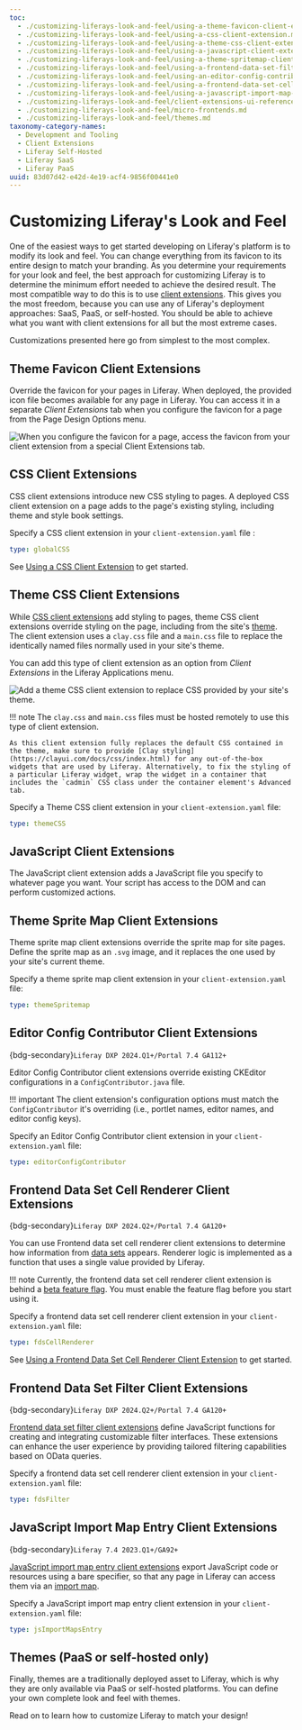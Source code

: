 ```yaml
---
toc:
  - ./customizing-liferays-look-and-feel/using-a-theme-favicon-client-extension.md
  - ./customizing-liferays-look-and-feel/using-a-css-client-extension.md
  - ./customizing-liferays-look-and-feel/using-a-theme-css-client-extension.md
  - ./customizing-liferays-look-and-feel/using-a-javascript-client-extension.md
  - ./customizing-liferays-look-and-feel/using-a-theme-spritemap-client-extension.md
  - ./customizing-liferays-look-and-feel/using-a-frontend-data-set-filter-client-extension.md
  - ./customizing-liferays-look-and-feel/using-an-editor-config-contributor-client-extension.md
  - ./customizing-liferays-look-and-feel/using-a-frontend-data-set-cell-renderer-client-extension.md
  - ./customizing-liferays-look-and-feel/using-a-javascript-import-map-entry-client-extension.md
  - ./customizing-liferays-look-and-feel/client-extensions-ui-reference.md
  - ./customizing-liferays-look-and-feel/micro-frontends.md
  - ./customizing-liferays-look-and-feel/themes.md
taxonomy-category-names:
  - Development and Tooling
  - Client Extensions
  - Liferay Self-Hosted
  - Liferay SaaS
  - Liferay PaaS
uuid: 83d07d42-e42d-4e19-acf4-9856f00441e0
---
```


# Customizing Liferay's Look and Feel

One of the easiest ways to get started developing on Liferay's platform is to modify its look and feel. You can change everything from its favicon to its entire design to match your branding. As you determine your requirements for your look and feel, the best approach for customizing Liferay is to determine the minimum effort needed to achieve the desired result. The most compatible way to do this is to use [client extensions](./client-extensions.md). This gives you the most freedom, because you can use any of Liferay's deployment approaches: SaaS, PaaS, or self-hosted. You should be able to achieve what you want with client extensions for all but the most extreme cases.

Customizations presented here go from simplest to the most complex.

## Theme Favicon Client Extensions

Override the favicon for your pages in Liferay. When deployed, the provided icon file becomes available for any page in Liferay. You can access it in a separate *Client Extensions* tab when you configure the favicon for a page from the Page Design Options menu.

![When you configure the favicon for a page, access the favicon from your client extension from a special Client Extensions tab.](./customizing-liferays-look-and-feel/images/02.png)

## CSS Client Extensions

CSS client extensions introduce new CSS styling to pages. A deployed CSS client extension on a page adds to the page's existing styling, including theme and style book settings.

Specify a CSS client extension in your `client-extension.yaml` file :

```yaml
type: globalCSS
```

See [Using a CSS Client Extension](./customizing-liferays-look-and-feel/using-a-css-client-extension.md) to get started.

## Theme CSS Client Extensions

While [CSS client extensions](#css-client-extensions) add styling to pages, theme CSS client extensions override styling on the page, including from the site's [theme](./customizing-liferays-look-and-feel/themes.md). The client extension uses a `clay.css` file and a `main.css` file to replace the identically named files normally used in your site's theme.

You can add this type of client extension as an option from *Client Extensions* in the Liferay Applications menu.

![Add a theme CSS client extension to replace CSS provided by your site's theme.](./customizing-liferays-look-and-feel/images/01.png)

!!! note
    The `clay.css` and `main.css` files must be hosted remotely to use this type of client extension.

    As this client extension fully replaces the default CSS contained in the theme, make sure to provide [Clay styling](https://clayui.com/docs/css/index.html) for any out-of-the-box widgets that are used by Liferay. Alternatively, to fix the styling of a particular Liferay widget, wrap the widget in a container that includes the `cadmin` CSS class under the container element's Advanced tab.

Specify a Theme CSS client extension in your `client-extension.yaml` file:

```yaml
type: themeCSS
```

## JavaScript Client Extensions

The JavaScript client extension adds a JavaScript file you specify to whatever page you want. Your script has access to the DOM and can perform customized actions.

## Theme Sprite Map Client Extensions

Theme sprite map client extensions override the sprite map for site pages. Define the sprite map as an `.svg` image, and it replaces the one used by your site's current theme.

Specify a theme sprite map client extension in your `client-extension.yaml` file:

```yaml
type: themeSpritemap
```

## Editor Config Contributor Client Extensions

{bdg-secondary}`Liferay DXP 2024.Q1+/Portal 7.4 GA112+`

Editor Config Contributor client extensions override existing CKEditor configurations in a `ConfigContributor.java` file.

!!! important
    The client extension's configuration options must match the `ConfigContributor` it's overriding (i.e., portlet names, editor names, and editor config keys).

Specify an Editor Config Contributor client extension in your `client-extension.yaml` file:

```yaml
type: editorConfigContributor
```

## Frontend Data Set Cell Renderer Client Extensions

{bdg-secondary}`Liferay DXP 2024.Q2+/Portal 7.4 GA120+`

You can use Frontend data set cell renderer client extensions to determine how information from [data sets](./data-sets.md) appears. Renderer logic is implemented as a function that uses a single value provided by Liferay.

!!! note
    Currently, the frontend data set cell renderer client extension is behind a [beta feature flag](../system-administration/configuring-liferay/feature-flags.md#beta-feature-flags). You must enable the feature flag before you start using it.

Specify a frontend data set cell renderer client extension in your `client-extension.yaml` file:

```yaml
type: fdsCellRenderer
```

See [Using a Frontend Data Set Cell Renderer Client Extension](./customizing-liferays-look-and-feel/using-a-frontend-data-set-cell-renderer-client-extension.md) to get started.

## Frontend Data Set Filter Client Extensions

{bdg-secondary}`Liferay DXP 2024.Q2+/Portal 7.4 GA120+`

[Frontend data set filter client extensions](./customizing-liferays-look-and-feel/using-a-frontend-data-set-filter-client-extension.md) define JavaScript functions for creating and integrating customizable filter interfaces. These extensions can enhance the user experience by providing tailored filtering capabilities based on OData queries.

Specify a frontend data set cell renderer client extension in your `client-extension.yaml` file:

```yaml
type: fdsFilter
```

## JavaScript Import Map Entry Client Extensions

{bdg-secondary}`Liferay 7.4 2023.Q1+/GA92+`

[JavaScript import map entry client extensions](./customizing-liferays-look-and-feel/using-a-javascript-import-map-entry-client-extension.md) export JavaScript code or resources using a bare specifier, so that any page in Liferay can access them via an [import map](https://developer.mozilla.org/en-US/docs/Web/HTML/Element/script/type/importmap).

Specify a JavaScript import map entry client extension in your `client-extension.yaml` file:

```yaml
type: jsImportMapsEntry
```

## Themes (PaaS or self-hosted only)

Finally, themes are a traditionally deployed asset to Liferay, which is why they are only available via PaaS or self-hosted platforms. You can define your own complete look and feel with themes.

Read on to learn how to customize Liferay to match your design!


